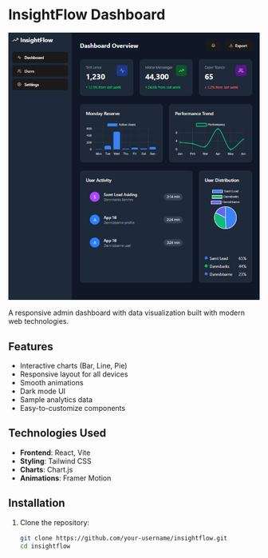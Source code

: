 # InsightFlow Dashboard

![Dashboard Preview](./screenshot.png)

A responsive admin dashboard with data visualization built with modern web technologies.

## Features

- Interactive charts (Bar, Line, Pie)
- Responsive layout for all devices
- Smooth animations
- Dark mode UI
- Sample analytics data
- Easy-to-customize components

## Technologies Used

- **Frontend**: React, Vite
- **Styling**: Tailwind CSS
- **Charts**: Chart.js
- **Animations**: Framer Motion

## Installation

1. Clone the repository:
   ```bash
   git clone https://github.com/your-username/insightflow.git
   cd insightflow
